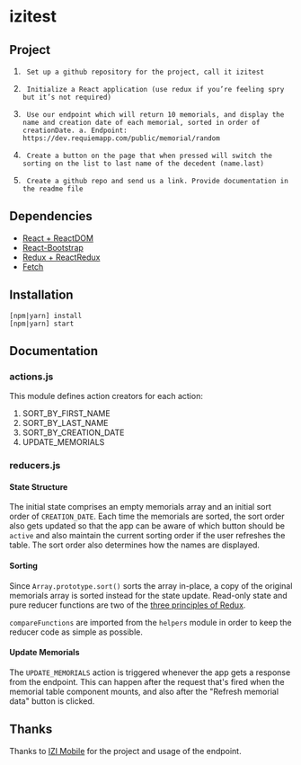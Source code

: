 # izitest

## Project

1.      Set up a github repository for the project, call it izitest
2.      Initialize a React application (use redux if you’re feeling spry but it’s not required)
3.      Use our endpoint which will return 10 memorials, and display the name and creation date of each memorial, sorted in order of creationDate. a. Endpoint: https://dev.requiemapp.com/public/memorial/random
4.      Create a button on the page that when pressed will switch the sorting on the list to last name of the decedent (name.last)
5.      Create a github repo and send us a link. Provide documentation in the readme file

## Dependencies

* [React + ReactDOM](https://facebook.github.io/react/)
* [React-Bootstrap](https://react-bootstrap.github.io/)
* [Redux + ReactRedux](http://redux.js.org/)
* [Fetch](https://github.com/github/fetch)

## Installation
    [npm|yarn] install
    [npm|yarn] start

## Documentation

### actions.js

This module defines action creators for each action:

1. SORT\_BY\_FIRST\_NAME
2. SORT\_BY\_LAST\_NAME
3. SORT\_BY\_CREATION\_DATE
4. UPDATE\_MEMORIALS

### reducers.js

#### State Structure

The initial state comprises an empty memorials array and an initial sort order of `CREATION_DATE`. Each time the memorials are sorted, the sort order also gets updated so that the app can be aware of which button should be `active` and also maintain the current sorting order if the user refreshes the table. The sort order also determines how the names are displayed.

#### Sorting

Since `Array.prototype.sort()` sorts the array in-place, a copy of the original memorials array is sorted instead for the state update. Read-only state and pure reducer functions are two of the [three principles of Redux](http://redux.js.org/docs/introduction/ThreePrinciples.html).

`compareFunctions` are imported from the `helpers` module in order to keep the reducer code as simple as possible.

#### Update Memorials

The `UPDATE_MEMORIALS` action is triggered whenever the app gets a response from the endpoint. This can happen after the request that's fired when the memorial table component mounts, and also after the "Refresh memorial data" button is clicked.

## Thanks
Thanks to [IZI Mobile](http://izimobile.com/) for the project and usage of the endpoint.
